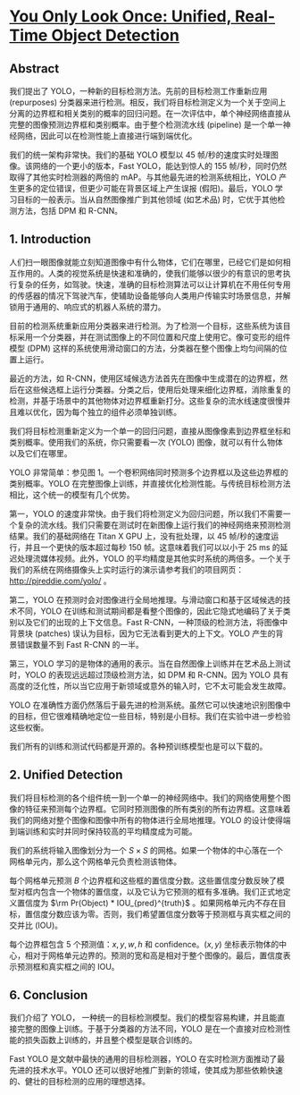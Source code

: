 # [You Only Look Once: Unified, Real-Time Object Detection](https://arxiv.org/pdf/1506.02640.pdf)

## Abstract

我们提出了 YOLO，一种新的目标检测方法。先前的目标检测工作重新应用 (repurposes) 分类器来进行检测。相反，我们将目标检测定义为一个关于空间上分离的边界框和相关类别的概率的回归问题。在一次评估中，单个神经网络直接从完整的图像预测边界框和类别概率。由于整个检测流水线 (pipeline) 是一个单一神经网络，因此可以在检测性能上直接进行端到端优化。

我们的统一架构非常快。我们的基础 YOLO 模型以 45 帧/秒的速度实时处理图像。该网络的一个更小的版本，Fast YOLO，能达到惊人的 155 帧/秒，同时仍然取得了其他实时检测器的两倍的 mAP。与其他最先进的检测系统相比，YOLO 产生更多的定位错误，但更少可能在背景区域上产生误报 (假阳)。最后，YOLO 学习目标的一般表示。当从自然图像推广到其他领域 (如艺术品) 时，它优于其他检测方法，包括 DPM 和 R-CNN。

## 1. Introduction

人们扫一眼图像就能立刻知道图像中有什么物体，它们在哪里，已经它们是如何相互作用的。人类的视觉系统是快速和准确的，使我们能够以很少的有意识的思考执行复杂的任务，如驾驶。快速，准确的目标检测算法可以让计算机在不用任何专用的传感器的情况下驾驶汽车，使辅助设备能够向人类用户传输实时场景信息，并解锁用于通用的、响应式的机器人系统的潜力。

目前的检测系统重新应用分类器来进行检测。为了检测一个目标，这些系统为该目标采用一个分类器，并在测试图像上的不同位置和尺度上使用它。像可变形的组件模型 (DPM) 这样的系统使用滑动窗口的方法，分类器在整个图像上均匀间隔的位置上运行。

最近的方法，如 R-CNN，使用区域候选方法首先在图像中生成潜在的边界框，然后在这些候选框上运行分类器。分类之后，使用后处理来细化边界框，消除重复的检测，并基于场景中的其他物体对边界框重新打分。这些复杂的流水线速度很慢并且难以优化，因为每个独立的组件必须单独训练。

我们将目标检测重新定义为一个单一的回归问题，直接从图像像素到边界框坐标和类别概率。使用我们的系统，你只需要看一次 (YOLO) 图像，就可以有什么物体以及它们在哪里。

YOLO 非常简单：参见图 1。一个卷积网络同时预测多个边界框以及这些边界框的类别概率。YOLO 在完整图像上训练，并直接优化检测性能。与传统目标检测方法相比，这个统一的模型有几个优势。

第一，YOLO 的速度非常快。由于我们将检测定义为回归问题，所以我们不需要一个复杂的流水线。我们只需要在测试时在新图像上运行我们的神经网络来预测检测结果。我们的基础网络在 Titan X GPU 上，没有批处理，以 45  帧/秒的速度运行，并且一个更快的版本超过每秒 150 帧。这意味着我们可以以小于 25 ms 的延迟处理流媒体视频。此外，YOLO 的平均精度是其他实时系统的两倍多。一个关于我们的系统在网络摄像头上实时运行的演示请参考我们的项目网页：http://pjreddie.com/yolo/ 。

第二，YOLO 在预测时会对图像进行全局地推理。与滑动窗口和基于区域候选的技术不同，YOLO 在训练和测试期间都是看整个图像的，因此它隐式地编码了关于类别以及它们的出现的上下文信息。Fast R-CNN，一种顶级的检测方法，将图像中背景块 (patches) 误认为目标，因为它无法看到更大的上下文。YOLO 产生的背景错误数量不到 Fast R-CNN 的一半。

第三，YOLO 学习的是物体的通用的表示。当在自然图像上训练并在艺术品上测试时，YOLO 的表现远远超过顶级检测方法，如 DPM 和 R-CNN。因为 YOLO 具有高度的泛化性，所以当它应用于新领域或意外的输入时，它不太可能会发生故障。

YOLO 在准确性方面仍然落后于最先进的检测系统。虽然它可以快速地识别图像中的目标，但它很难精确地定位一些目标，特别是小目标。我们在实验中进一步检验这些权衡。

我们所有的训练和测试代码都是开源的。各种预训练模型也是可以下载的。

## 2. Unified Detection

我们将目标检测的各个组件统一到一个单一的神经网络中。我们的网络使用整个图像的特征来预测每个边界框。它同时预测图像的所有类别的所有边界框。这意味着我们的网络对整个图像和图像中所有的物体进行全局地推理。YOLO 的设计使得端到端训练和实时并同时保持较高的平均精度成为可能。

我们的系统将输入图像划分为一个 $S \times S$ 的网格。如果一个物体的中心落在一个网格单元内，那么这个网格单元负责检测该物体。

每个网格单元预测 $B$ 个边界框和这些框的置信度分数。这些置信度分数反映了模型对框内包含一个物体的置信度，以及它认为它预测的框有多准确。我们正式地定义置信度为 $\rm Pr(Object) * IOU_{pred}^{truth}$ 。如果网格单元内不存在目标，置信度分数应该为零。否则，我们希望置信度分数等于预测框与真实框之间的交并比 (IOU)。

每个边界框包含 5 个预测值：$x, y, w, h$ 和 confidence。$(x, y)$ 坐标表示物体的中心，相对于网格单元边界的。预测的宽和高是相对于整个图像的。最后，置信度表示预测框和真实框之间的 IOU。













## 6. Conclusion

我们介绍了 YOLO， 一种统一的目标检测模型。我们的模型容易构建，并且能直接完整的图像上训练。于基于分类器的方法不同，YOLO 是在一个直接对应检测性能的损失函数上训练的，并且整个模型是联合训练的。

Fast YOLO 是文献中最快的通用的目标检测器，YOLO 在实时检测方面推动了最先进的技术水平。YOLO 还可以很好地推广到新的领域，使其成为那些依赖快速的、健壮的目标检测的应用的理想选择。